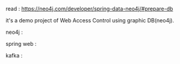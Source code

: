 read : https://neo4j.com/developer/spring-data-neo4j/#prepare-db

it's a demo project of Web Access Control using graphic DB(neo4j).

neo4j :

spring web :

kafka : 